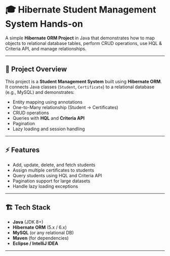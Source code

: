 # 🎓 Hibernate Student Management System Hands-on

A simple **Hibernate ORM Project** in Java that demonstrates how to map objects to relational database tables, perform CRUD operations, use HQL & Criteria API, and manage relationships.

---

## 📌 Project Overview
This project is a **Student Management System** built using **Hibernate ORM**.  
It connects Java classes (`Student`, `Certificate`) to a relational database (e.g., MySQL) and demonstrates:

- Entity mapping using annotations
- One-to-Many relationship (Student → Certificates)
- CRUD operations
- Queries with **HQL** and **Criteria API**
- Pagination
- Lazy loading and session handling

---

## ⚡ Features
- Add, update, delete, and fetch students
- Assign multiple certificates to students
- Query students using HQL and Criteria API
- Pagination support for large datasets
- Handle lazy loading exceptions

---
## 🏗️ Tech Stack
- **Java** (JDK 8+)
- **Hibernate ORM** (5.x / 6.x)
- **MySQL** (or any relational DB)
- **Maven** (for dependencies)
- **Eclipse / IntelliJ IDEA**

---

